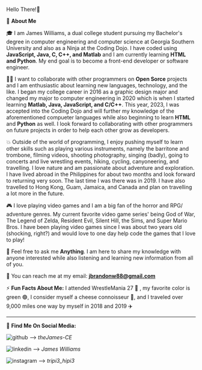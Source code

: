 

Hello There!👋

🚀 **About Me**

🎓 I am James Williams, a dual college student pursuing my Bachelor's degree in computer engineering and computer science at Georgia Southern University and also as a Ninja at the Coding Dojo. I have coded using **JavaScript, Java, C, C++, and Matlab** and I am currently learning **HTML and Python**. My end goal is to become a front-end developer or software engineer.

👨‍💻 I want to collaborate with other programmers on **Open Sorce** projects and I am enthusiastic about learning new languages, technology, and the like. I began my college career in 2016 as a graphic design major and changed my major to computer engineering in 2020 which is when I started learning **Matlab, Java, JavaScript, and C/C++**. This year, 2023, I was accepted into the Coding Dojo and will further my knowledge of the aforementioned compueter languages while also beginning to learn **HTML** and **Python** as well. I look forward to collaborating with other programmers on future projects in order to help each other grow as developers.

💥 Outside of the world of programming, I enjoy pushing myself to learn other skills such as playing various instruments, namely the barritone and trombone, filming videos, shooting photography, singing (badly), going to concerts and live wrestling events, hiking, cycling, canyoneering, and travelling. I love nature and am passionate about adventure and exploration. I have lived abroad in the Philippines for about two months and look forward to returning very soon. The last time I was there was in 2019. I have also travelled to Hong Kong, Guam, Jamaica, and Canada and plan on travelling a lot more in the future.

🎮 I love playing video games and I am a big fan of the horror and RPG/ adventure genres. My current favorite video game series' being God of War, The Legend of Zelda, Resident Evil, Silent Hill, the Sims, and Super Mario Bros. I have been playing video games since I was about two years old (shocking, right?) and would love to one day help code the games that I love to play!

💬 Feel free to ask me **Anything**. I am here to share my knowledge with anyone interested while also listening and learning new information from all of you.

📩 You can reach me at my email: **jbrandonw88@gmail.com**

⚡️ **Fun Facts About Me:** I attended WrestleMania 27 🤼 , my favorite color is green 🟢, I consider myself a cheese connoisseur 🧀, and I traveled over 9,000 miles one way by myself in 2018 and 2019 ✈️

--------------------------------------------------------------------------------------------

📲 **Find Me On Social Media:**

![github](https://img.shields.io/badge/GitHub-181717?style=for-the-badge&logo=GitHub&logoColor=white)      -->  *theJames-CE*

![linkedin](https://img.shields.io/badge/LinkedIn-0A66C2?style=for-the-badge&logo=LinkedIn&logoColor=blue)      -->  *James Williams*

![instagram](https://img.shields.io/badge/Instagram-E4405F?style=for-the-badge&logo=Instagram&logoColor=red)      -->  *tripi3_hipi3*

